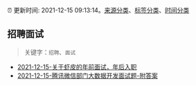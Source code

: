:alarm_clock: 更新时间: 2021-12-15 09:13:14。[来源分类](../README.md)、[标签分类](../TAGS.md)、[时间分类](../TIMELINE.md)

## 招聘面试


> 关键字：`招聘`、`面试`



- [2021-12-15-关于虾皮的年前面试，年后入职](https://www.v2ex.com/t/822406) 
- [2021-12-15-腾讯微信部门大数据开发面试题-附答案](https://toutiao.io/k/kh7c8rr) 